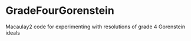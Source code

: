 # GradeFourGorenstein
Macaulay2 code for experimenting with resolutions of grade 4 Gorenstein ideals
